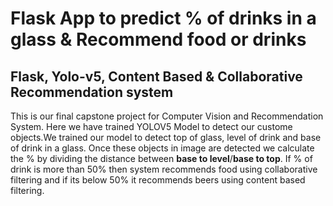 <h1>Flask App to predict % of drinks in a glass & Recommend food or drinks</h1>
<h2>Flask, Yolo-v5, Content Based & Collaborative Recommendation system</h2>
<p>This is our final capstone project for Computer Vision and Recommendation System. Here we have trained YOLOV5 Model to detect our custome objects.We trained our model to detect top of glass, level of drink and base of drink in a glass. Once these objects in image are detected we calculate the % by dividing the distance between <b>base to level</b>/<b>base to top</b>. If % of drink is more than 50% then system recommends food using collaborative filtering and if its below 50% it recommends beers using content based filtering.</p>
